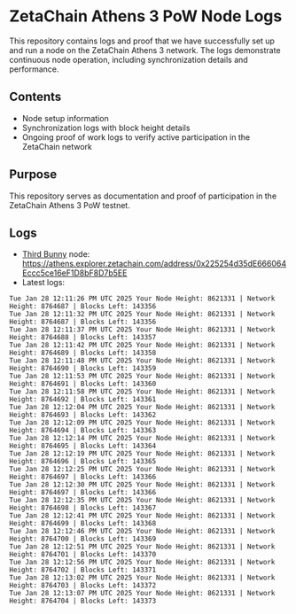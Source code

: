 # ZetaChain Athens 3 PoW Node Logs
This repository contains logs and proof that we have successfully set up and run a node on the ZetaChain Athens 3 network. The logs demonstrate continuous node operation, including synchronization details and performance.

## Contents
- Node setup information
- Synchronization logs with block height details
- Ongoing proof of work logs to verify active participation in the ZetaChain network

## Purpose
This repository serves as documentation and proof of participation in the ZetaChain Athens 3 PoW testnet.

## Logs

- [Third Bunny](https://thirdbunny.xyz/) node: https://athens.explorer.zetachain.com/address/0x225254d35dE666064Eccc5ce16eF1D8bF8D7b5EE
- Latest logs:
```
Tue Jan 28 12:11:26 PM UTC 2025 Your Node Height: 8621331 | Network Height: 8764687 | Blocks Left: 143356
Tue Jan 28 12:11:32 PM UTC 2025 Your Node Height: 8621331 | Network Height: 8764687 | Blocks Left: 143356
Tue Jan 28 12:11:37 PM UTC 2025 Your Node Height: 8621331 | Network Height: 8764688 | Blocks Left: 143357
Tue Jan 28 12:11:42 PM UTC 2025 Your Node Height: 8621331 | Network Height: 8764689 | Blocks Left: 143358
Tue Jan 28 12:11:48 PM UTC 2025 Your Node Height: 8621331 | Network Height: 8764690 | Blocks Left: 143359
Tue Jan 28 12:11:53 PM UTC 2025 Your Node Height: 8621331 | Network Height: 8764691 | Blocks Left: 143360
Tue Jan 28 12:11:58 PM UTC 2025 Your Node Height: 8621331 | Network Height: 8764692 | Blocks Left: 143361
Tue Jan 28 12:12:04 PM UTC 2025 Your Node Height: 8621331 | Network Height: 8764693 | Blocks Left: 143362
Tue Jan 28 12:12:09 PM UTC 2025 Your Node Height: 8621331 | Network Height: 8764694 | Blocks Left: 143363
Tue Jan 28 12:12:14 PM UTC 2025 Your Node Height: 8621331 | Network Height: 8764695 | Blocks Left: 143364
Tue Jan 28 12:12:19 PM UTC 2025 Your Node Height: 8621331 | Network Height: 8764696 | Blocks Left: 143365
Tue Jan 28 12:12:25 PM UTC 2025 Your Node Height: 8621331 | Network Height: 8764697 | Blocks Left: 143366
Tue Jan 28 12:12:30 PM UTC 2025 Your Node Height: 8621331 | Network Height: 8764697 | Blocks Left: 143366
Tue Jan 28 12:12:35 PM UTC 2025 Your Node Height: 8621331 | Network Height: 8764698 | Blocks Left: 143367
Tue Jan 28 12:12:41 PM UTC 2025 Your Node Height: 8621331 | Network Height: 8764699 | Blocks Left: 143368
Tue Jan 28 12:12:46 PM UTC 2025 Your Node Height: 8621331 | Network Height: 8764700 | Blocks Left: 143369
Tue Jan 28 12:12:51 PM UTC 2025 Your Node Height: 8621331 | Network Height: 8764701 | Blocks Left: 143370
Tue Jan 28 12:12:56 PM UTC 2025 Your Node Height: 8621331 | Network Height: 8764702 | Blocks Left: 143371
Tue Jan 28 12:13:02 PM UTC 2025 Your Node Height: 8621331 | Network Height: 8764703 | Blocks Left: 143372
Tue Jan 28 12:13:07 PM UTC 2025 Your Node Height: 8621331 | Network Height: 8764704 | Blocks Left: 143373
```
